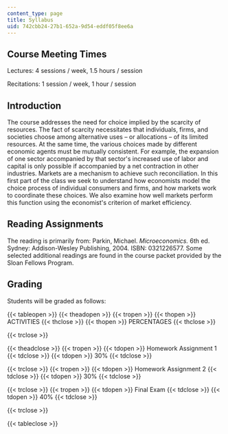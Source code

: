 ```yaml
---
content_type: page
title: Syllabus
uid: 742cbb24-27b1-652a-9d54-eddf05f8ee6a
---
```


Course Meeting Times
--------------------

Lectures: 4 sessions / week, 1.5 hours / session

Recitations: 1 session / week, 1 hour / session

Introduction
------------

The course addresses the need for choice implied by the scarcity of resources. The fact of scarcity necessitates that individuals, firms, and societies choose among alternative uses – or allocations – of its limited resources. At the same time, the various choices made by different economic agents must be mutually consistent. For example, the expansion of one sector accompanied by that sector's increased use of labor and capital is only possible if accompanied by a net contraction in other industries. Markets are a mechanism to achieve such reconciliation. In this first part of the class we seek to understand how economists model the choice process of individual consumers and firms, and how markets work to coordinate these choices. We also examine how well markets perform this function using the economist's criterion of market efficiency.

Reading Assignments
-------------------

The reading is primarily from: Parkin, Michael. _Microeconomics._ 6th ed. Sydney: Addison-Wesley Publishing, 2004. ISBN: 0321226577. Some selected additional readings are found in the course packet provided by the Sloan Fellows Program.

Grading
-------

Students will be graded as follows:

{{< tableopen >}}
{{< theadopen >}}
{{< tropen >}}
{{< thopen >}}
ACTIVITIES
{{< thclose >}}
{{< thopen >}}
PERCENTAGES
{{< thclose >}}

{{< trclose >}}

{{< theadclose >}}
{{< tropen >}}
{{< tdopen >}}
Homework Assignment 1
{{< tdclose >}}
{{< tdopen >}}
30%
{{< tdclose >}}

{{< trclose >}}
{{< tropen >}}
{{< tdopen >}}
Homework Assignment 2
{{< tdclose >}}
{{< tdopen >}}
30%
{{< tdclose >}}

{{< trclose >}}
{{< tropen >}}
{{< tdopen >}}
Final Exam
{{< tdclose >}}
{{< tdopen >}}
40%
{{< tdclose >}}

{{< trclose >}}

{{< tableclose >}}